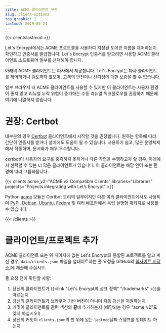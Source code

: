 ```yaml
---
title: ACME 클라이언트 구현
slug: client-options
top_graphic: 1
lastmod: 2019-05-24
---
```


{{< clientslastmod >}}

Let's Encrypt에서는 ACME 프로토콜을 사용하여 지정된 도메인 이름을 제어하는지 확인하고 인증서를 발급합니다. Let's Encrypt 인증서를 받으려면 사용할 ACME 클라이언트 소프트웨어 일부를 선택해야 합니다.

아래의 ACME 클라이언트는 타사에서 제공합니다. Let's Encrypt는 타사 클라이언트를 제어하거나 검토하지 않으며, 고객의 안전이나 신뢰성에 대한 보증을 할 수 없습니다.

일부 브라우저 내 ACME 클라이언트를 사용할 수 있지만 이 클라이언트는 사용자 환경이 좋지 않고 리뉴얼 누락 위험이 증가하는 수동 리뉴얼 워크플로우를 권장하기 때문에 여기에 나열하지 않습니다.

# 권장: Certbot

대부분의 경우 [Certbot](https://certbot.eff.org/) 클라이언트에서 시작할 것을 권장합니다. 원하는 항목에 따라 간단히 인증서를 받거나 설치에도 도움이 될 수 있습니다. 사용하기 쉽고, 많은 운영체제에서 작동하며, 문서화가 매우 우수합니다.

certbot이 사용자의 요구를 충족하지 못하거나 다른 작업을 수행하고자 할 경우, 아래에서 선택할 수 있는 더 많은 클라이언트가 있습니다. 이 클라이언트는 해당 언어 또는 환경에 따라 그룹화됩니다.

{{< clients acme_v2="ACME v2 Compatible Clients" libraries="Libraries" projects="Projects integrating with Let’s Encrypt" >}}

Python [acme](https://github.com/certbot/certbot/tree/master/acme) 모듈은 Certbot 트리의 일부이지만 다른 여러 클라이언트에서도 사용되며 [PyPI](https://pypi.python.org/pypi/acme), [Debian](https://packages.debian.org/search?keywords=python-acme), [Ubuntu](https://launchpad.net/ubuntu/+source/python-acme), [Fedora](https://bodhi.fedoraproject.org/updates/?packages=python-acme) 및 여러 배포판에서 독립 실행형 패키지로 사용할 수 있습니다.

{{< /clients >}}

# 클라이언트/프로젝트 추가

ACME 클라이언트 또는 위 페이지에 없는 Let's Encrypt와 통합된 프로젝트를 알고 계신 경우, `data/clients.json` 파일을 업데이트하는 풀 요청을 GitHub의 [웹사이트 저장소](https://github.com/letsencrypt/website/)]에 제출해 주십시오.

풀 요청 전에 확인할 사항:

1. 당신의 클라이언트가 {{<link "Let's Encrypt의 상표 정책" "/trademarks" >}}을  따르는지
1. 당신의 클라이언트가 브라우저 기반 버전이 아니며 자동 갱신을 지원하는지
1. 커밋이 클라이언트를 관련 섹션의 **끝**에 추가하는지 (해당되는 경우 "acme_v2"도 잊지 마십시오!)
1. 당신의 커밋이 `clients.json`의 맨 위에 있는 `lastmod`날짜 스탬프를 업데이트 하는지
